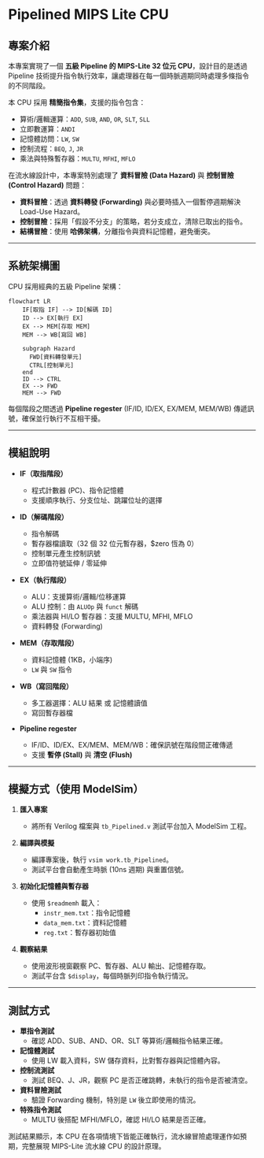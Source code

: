 # Pipelined MIPS Lite CPU

## 專案介紹

本專案實現了一個 **五級 Pipeline 的 MIPS-Lite 32 位元 CPU**，設計目的是透過 Pipeline 技術提升指令執行效率，讓處理器在每一個時脈週期同時處理多條指令的不同階段。

本 CPU 採用 **精簡指令集**，支援的指令包含：

- 算術/邏輯運算：`ADD`, `SUB`, `AND`, `OR`, `SLT`, `SLL`
- 立即數運算：`ANDI`
- 記憶體訪問：`LW`, `SW`
- 控制流程：`BEQ`, `J`, `JR`
- 乘法與特殊暫存器：`MULTU`, `MFHI`, `MFLO`

在流水線設計中，本專案特別處理了 **資料冒險 (Data Hazard)** 與 **控制冒險 (Control Hazard)** 問題：

- **資料冒險**：透過 **資料轉發 (Forwarding)** 與必要時插入一個暫停週期解決 Load-Use Hazard。
- **控制冒險**：採用「假設不分支」的策略，若分支成立，清除已取出的指令。
- **結構冒險**：使用 **哈佛架構**，分離指令與資料記憶體，避免衝突。

---

## 系統架構圖

CPU 採用經典的五級 Pipeline 架構：

```mermaid
flowchart LR
    IF[取指 IF] --> ID[解碼 ID]
    ID --> EX[執行 EX]
    EX --> MEM[存取 MEM]
    MEM --> WB[寫回 WB]

    subgraph Hazard
      FWD[資料轉發單元]
      CTRL[控制單元]
    end
    ID --> CTRL
    EX --> FWD
    MEM --> FWD
```

每個階段之間透過 **Pipeline regester** (IF/ID, ID/EX, EX/MEM, MEM/WB) 傳遞訊號，確保並行執行不互相干擾。

---

## 模組說明

- **IF（取指階段）**

  - 程式計數器 (PC)、指令記憶體
  - 支援順序執行、分支位址、跳躍位址的選擇

- **ID（解碼階段）**

  - 指令解碼
  - 暫存器檔讀取（32 個 32 位元暫存器，$zero 恆為 0）
  - 控制單元產生控制訊號
  - 立即值符號延伸 / 零延伸

- **EX（執行階段）**

  - ALU：支援算術/邏輯/位移運算
  - ALU 控制：由 `ALUOp` 與 `funct` 解碼
  - 乘法器與 HI/LO 暫存器：支援 MULTU, MFHI, MFLO
  - 資料轉發 (Forwarding)

- **MEM（存取階段）**

  - 資料記憶體 (1KB，小端序)
  - `LW` 與 `SW` 指令

- **WB（寫回階段）**

  - 多工器選擇：ALU 結果 或 記憶體讀值
  - 寫回暫存器檔

- **Pipeline regester**
  - IF/ID、ID/EX、EX/MEM、MEM/WB：確保訊號在階段間正確傳遞
  - 支援 **暫停 (Stall)** 與 **清空 (Flush)**

---

## 模擬方式（使用 ModelSim）

1. **匯入專案**

   - 將所有 Verilog 檔案與 `tb_Pipelined.v` 測試平台加入 ModelSim 工程。

2. **編譯與模擬**

   - 編譯專案後，執行 `vsim work.tb_Pipelined`。
   - 測試平台會自動產生時脈 (10ns 週期) 與重置信號。

3. **初始化記憶體與暫存器**

   - 使用 `$readmemh` 載入：
     - `instr_mem.txt`：指令記憶體
     - `data_mem.txt`：資料記憶體
     - `reg.txt`：暫存器初始值

4. **觀察結果**
   - 使用波形視窗觀察 PC、暫存器、ALU 輸出、記憶體存取。
   - 測試平台含 `$display`，每個時脈列印指令執行情況。

---

## 測試方式

- **單指令測試**
  - 確認 ADD、SUB、AND、OR、SLT 等算術/邏輯指令結果正確。
- **記憶體測試**
  - 使用 LW 載入資料，SW 儲存資料，比對暫存器與記憶體內容。
- **控制流測試**
  - 測試 BEQ、J、JR，觀察 PC 是否正確跳轉，未執行的指令是否被清空。
- **資料冒險測試**
  - 驗證 Forwarding 機制，特別是 `LW` 後立即使用的情況。
- **特殊指令測試**
  - MULTU 後搭配 MFHI/MFLO，確認 HI/LO 結果是否正確。

測試結果顯示，本 CPU 在各項情境下皆能正確執行，流水線冒險處理運作如預期，完整展現 MIPS-Lite 流水線 CPU 的設計原理。
